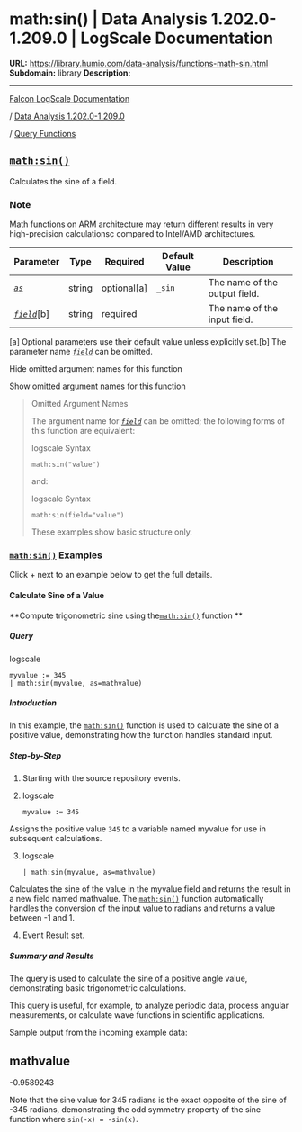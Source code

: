 # math:sin() | Data Analysis 1.202.0-1.209.0 | LogScale Documentation

**URL:** https://library.humio.com/data-analysis/functions-math-sin.html
**Subdomain:** library
**Description:** 

---

[Falcon LogScale Documentation](https://library.humio.com)

/ [Data Analysis 1.202.0-1.209.0](data-analysis-docs.html)

/ [Query Functions](functions.html)

## [`math:sin()`](functions-math-sin.html "math:sin\(\)")

Calculates the sine of a field. 

### Note

Math functions on ARM architecture may return different results in very high-precision calculationsc compared to Intel/AMD architectures.

Parameter| Type| Required| Default Value| Description  
---|---|---|---|---  
[ _`as`_](functions-math-sin.html#query-functions-math-sin-as)|  string| optional[a] | `_sin`|  The name of the output field.   
[_`field`_](functions-math-sin.html#query-functions-math-sin-field)[b]| string| required |  |  The name of the input field.   
[a] Optional parameters use their default value unless explicitly set.[b] The parameter name [_`field`_](functions-math-sin.html#query-functions-math-sin-field) can be omitted.  
  
Hide omitted argument names for this function

Show omitted argument names for this function

> Omitted Argument Names
> 
> The argument name for [_`field`_](functions-math-sin.html#query-functions-math-sin-field) can be omitted; the following forms of this function are equivalent:
> 
> logscale Syntax
>     
>     
>     math:sin("value")
> 
> and:
> 
> logscale Syntax
>     
>     
>     math:sin(field="value")
> 
> These examples show basic structure only.

### [`math:sin()`](functions-math-sin.html "math:sin\(\)") Examples

Click + next to an example below to get the full details.

#### Calculate Sine of a Value

**Compute trigonometric sine using the[`math:sin()`](functions-math-sin.html "math:sin\(\)") function **

##### Query

logscale
    
    
    myvalue := 345
    | math:sin(myvalue, as=mathvalue)

##### Introduction

In this example, the [`math:sin()`](functions-math-sin.html "math:sin\(\)") function is used to calculate the sine of a positive value, demonstrating how the function handles standard input. 

##### Step-by-Step

  1. Starting with the source repository events.

  2. logscale
         
         myvalue := 345

Assigns the positive value `345` to a variable named myvalue for use in subsequent calculations. 

  3. logscale
         
         | math:sin(myvalue, as=mathvalue)

Calculates the sine of the value in the myvalue field and returns the result in a new field named mathvalue. The [`math:sin()`](functions-math-sin.html "math:sin\(\)") function automatically handles the conversion of the input value to radians and returns a value between -1 and 1. 

  4. Event Result set.




##### Summary and Results

The query is used to calculate the sine of a positive angle value, demonstrating basic trigonometric calculations. 

This query is useful, for example, to analyze periodic data, process angular measurements, or calculate wave functions in scientific applications. 

Sample output from the incoming example data: 

mathvalue  
---  
-0.9589243  
  
Note that the sine value for 345 radians is the exact opposite of the sine of -345 radians, demonstrating the odd symmetry property of the sine function where `sin(-x) = -sin(x)`.
